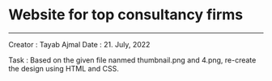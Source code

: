 # Website for top consultancy firms
---
Creator : Tayab Ajmal
Date : 21. July, 2022

Task : Based on the given file nanmed thumbnail.png and 4.png, re-create the design using HTML and CSS.